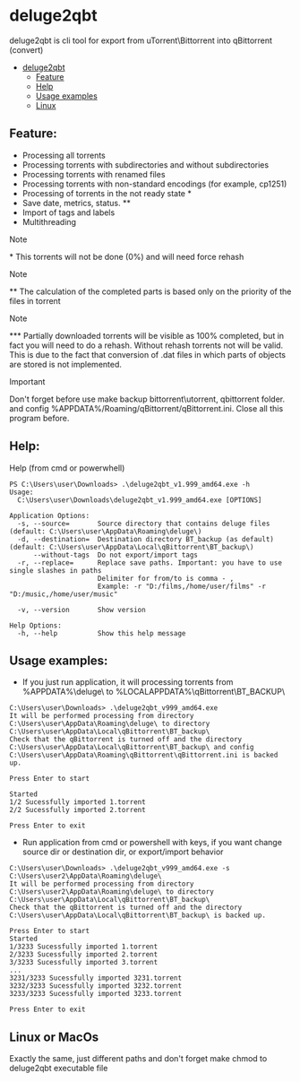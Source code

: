 # deluge2qbt
deluge2qbt is cli tool for export from uTorrent\Bittorrent into qBittorrent (convert)
- [deluge2qbt](#deluge2qbt)
	- [Feature](#user-content-feature)
	- [Help](#user-content-help)
	- [Usage examples](#user-content-usage-examples)
	- [Linux](#user-content-linux)
	
Feature:
---------
 - Processing all torrents
 - Processing torrents with subdirectories and without subdirectories
 - Processing torrents with renamed files
 - Processing torrents with non-standard encodings (for example, cp1251)
 - Processing of torrents in the not ready state *
 - Save date, metrics, status. **
 - Import of tags and labels
 - Multithreading

> [!NOTE]
> \* This torrents will not be done (0%) and will need force rehash

> [!NOTE]
>\*\* The calculation of the completed parts is based only on the priority of the files in torrent

> [!NOTE]
>\*\*\* Partially downloaded torrents will be visible as 100% completed, but in fact you will need to do a rehash. Without rehash torrents not will be valid. This is due to the fact that conversion of .dat files in which parts of objects are stored is not implemented.

> [!IMPORTANT]
> Don't forget before use make backup bittorrent\utorrent, qbittorrent folder. and config %APPDATA%/Roaming/qBittorrent/qBittorrent.ini. Close all this program before.

Help:
-------

Help (from cmd or powerwhell)

```
PS C:\Users\user\Downloads> .\deluge2qbt_v1.999_amd64.exe -h
Usage:
  C:\Users\user\Downloads\deluge2qbt_v1.999_amd64.exe [OPTIONS]

Application Options:
  -s, --source=       Source directory that contains deluge files (default: C:\Users\user\AppData\Roaming\deluge\)
  -d, --destination=  Destination directory BT_backup (as default) (default: C:\Users\user\AppData\Local\qBittorrent\BT_backup\)
      --without-tags  Do not export/import tags
  -r, --replace=      Replace save paths. Important: you have to use single slashes in paths
                      Delimiter for from/to is comma - ,
                      Example: -r "D:/films,/home/user/films" -r "D:/music,/home/user/music"

  -v, --version       Show version

Help Options:
  -h, --help          Show this help message
```

Usage examples:
----------------

- If you just run application, it will processing torrents from %APPDATA%\deluge\ to %LOCALAPPDATA%\qBittorrent\BT_BACKUP\
```
C:\Users\user\Downloads> .\deluge2qbt_v999_amd64.exe
It will be performed processing from directory C:\Users\user\AppData\Roaming\deluge\ to directory C:\Users\user\AppData\Local\qBittorrent\BT_backup\
Check that the qBittorrent is turned off and the directory C:\Users\user\AppData\Local\qBittorrent\BT_backup\ and config C:\Users\user\AppData\Roaming\qBittorrent\qBittorrent.ini is backed up.

Press Enter to start

Started
1/2 Sucessfully imported 1.torrent
2/2 Sucessfully imported 2.torrent

Press Enter to exit
```

- Run application from cmd or powershell with keys, if you want change source dir or destination dir, or export/import behavior
```
C:\Users\user\Downloads> .\deluge2qbt_v999_amd64.exe -s C:\Users\user2\AppData\Roaming\deluge\
It will be performed processing from directory C:\Users\user2\AppData\Roaming\deluge\ to directory C:\Users\user\AppData\Local\qBittorrent\BT_backup\
Check that the qBittorrent is turned off and the directory C:\Users\user\AppData\Local\qBittorrent\BT_backup\ is backed up.

Press Enter to start
Started
1/3233 Sucessfully imported 1.torrent
2/3233 Sucessfully imported 2.torrent
3/3233 Sucessfully imported 3.torrent
...
3231/3233 Sucessfully imported 3231.torrent
3232/3233 Sucessfully imported 3232.torrent
3233/3233 Sucessfully imported 3233.torrent

Press Enter to exit
```

Linux or MacOs
----------
Exactly the same, just different paths and don't forget make chmod to deluge2qbt executable file

